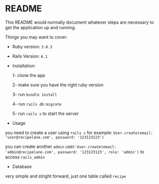 # README

This README would normally document whatever steps are necessary to get the
application up and running.

Things you may want to cover:

* Ruby version: `3.0.3`
* Rails Version: `6.1`

* Installation:

  1- clone the app
  
  2- make sure you have the right ruby version 
  
  3- run `bundle install`
  
  4- run `rails db:migrate`
  
  5- run `rails s` to start the server
  
* Usage

you need to create a user using `rails c` for example:
`User.create(email: 'user@recipelane.com', password: '123123123')`

you can create another `admin` user:
`User.create(email: 'admin@recipelane.com', password: '123123123', role: 'admin')` to access `rails_admin`

* Database

very simple and stright forward, just one table called `recipe`
